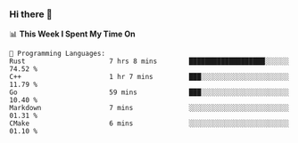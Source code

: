 ### Hi there 👋

<!--
**CrazyCollin/crazycollin** is a ✨ _special_ ✨ repository because its `README.md` (this file) appears on your GitHub profile.

Here are some ideas to get you started:

- 🔭 I’m currently working on ...
- 🌱 I’m currently learning ...
- 👯 I’m looking to collaborate on ...
- 🤔 I’m looking for help with ...
- 💬 Ask me about ...
- 📫 How to reach me: ...
- 😄 Pronouns: ...
- ⚡ Fun fact: ...
-->

<!--START_SECTION:waka-->
📊 **This Week I Spent My Time On** 

```text
💬 Programming Languages: 
Rust                     7 hrs 8 mins        ███████████████████░░░░░░   74.52 % 
C++                      1 hr 7 mins         ███░░░░░░░░░░░░░░░░░░░░░░   11.79 % 
Go                       59 mins             ███░░░░░░░░░░░░░░░░░░░░░░   10.40 % 
Markdown                 7 mins              ░░░░░░░░░░░░░░░░░░░░░░░░░   01.31 % 
CMake                    6 mins              ░░░░░░░░░░░░░░░░░░░░░░░░░   01.10 % 
```


<!--END_SECTION:waka-->
